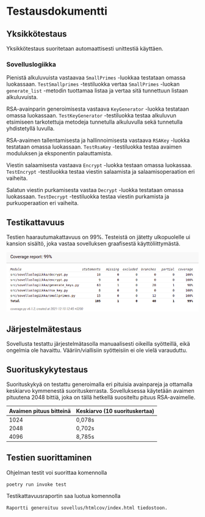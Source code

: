 # Testausdokumentti

## Yksikkötestaus

Yksikkötestaus suoritetaan automaattisesti unittestiä käyttäen.

### Sovelluslogiikka

Pienistä alkuluvuista vastaavaa `SmallPrimes` -luokkaa testataan omassa luokassaan. `TestSmallprimes` -testiluokka vertaa `SmallPrimes` -luokan `generate_list` -metodin tuottamaa listaa ja vertaa sitä tunnettuun listaan alkuluvuista.

RSA-avainparin generoimisesta vastaava `KeyGenerator` -luokka testataan omassa luokassaan. `TestKeyGenerator` -testiluokka testaa alkuluvun etsimiseen tarkotettuja metodeja tunnetulla alkuluvulla sekä tunnetulla yhdistetyllä luvulla.

RSA-avaimen tallentamisesta ja hallinnoimisesta vastaava `RSAKey` -luokka testataan omassa luokassaan. `TestRsaKey` -testiluokka testaa avaimen moduluksen ja eksponentin palauttamista.

Viestin salaamisesta vastaava `Encrypt` -luokka testaan omassa luokassaa. `TestEncrypt` -testiluokka testaa viestin salaamista ja salaamisoperaation eri vaiheita.

Salatun viestin purkamisesta vastaa `Decrypt` -luokka testataan omassa luokassaan. `TestDecrypt` -testiluokka testaa viestin purkamista ja purkuoperaation eri vaiheita.

## Testikattavuus

Testien haarautumakattavuus on 99%. Testeistä on jätetty ulkopuolelle ui kansion sisältö, joka vastaa sovelluksen graafisestä käyttöliittymästä.

![coverage](https://github.com/ItsTuukka/RSA-salaus_tiralabra/blob/master/dokumentaatio/kuvat/final_coverage.png)

## Järjestelmätestaus

Sovellusta testattu järjestelmätasolla manuaalisesti oikeilla syötteillä, eikä ongelmia ole havaittu. Vääriin/viallisiin syötteisiin ei ole vielä varauduttu.

## Suorituskykytestaus

Suorituskykyä on testattu generoimalla eri pituisia avainpareja ja ottamalla keskiarvo kymmenestä suorituskerrasta. Sovelluksessa käytetään avaimen pituutena 2048 bittiä, joka on tällä hetkellä suositeltu pituus RSA-avaimelle. 

Avaimen pituus bitteinä | Keskiarvo (10 suorituskertaa)|
-----|----------|
1024 | 0,078s
2048 | 0,702s
4096 | 8,785s

## Testien suorittaminen

Ohjelman testit voi suorittaa komennolla

```
poetry run invoke test
```

Testikattavuusraportin saa luotua komennolla 

```
Raportti generoituu sovellus/htmlcov/index.html tiedostoon.

